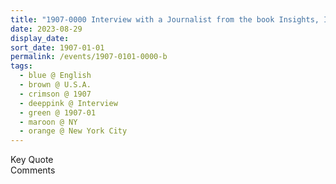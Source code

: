 ```yaml
---
title: "1907-0000 Interview with a Journalist from the book Insights, Inspirations and Eternal Moments, Chapter 35, Page 98 by Yogi Mahajan, New York City, NY, U.S.A."
date: 2023-08-29
display_date: 
sort_date: 1907-01-01
permalink: /events/1907-0101-0000-b
tags:
  - blue @ English
  - brown @ U.S.A.
  - crimson @ 1907
  - deeppink @ Interview
  - green @ 1907-01
  - maroon @ NY
  - orange @ New York City
---
```


<wave-list>
  <list-title color="green" width="75">Key Quote</list-title>
  <list-item color="BlanchedAlmond"  width="200"></list-item>
  <list-item color="Lavender"></list-item>
  <list-item color="BlanchedAlmond"></list-item>
</wave-list>

<br>

<wave-list>
  <list-title color="green" width="75">Comments</list-title>
  <list-item color="BlanchedAlmond"  width="200"></list-item>
  <list-item color="Lavender"></list-item>
  <list-item color="BlanchedAlmond"></list-item>
</wave-list>